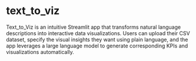# text_to_viz
Text_to_Viz is an intuitive Streamlit app that transforms natural language descriptions into interactive data visualizations. Users can upload their CSV dataset, specify the visual insights they want using plain language, and the app leverages a large language model to generate corresponding KPIs and visualizations automatically.
